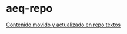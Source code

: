aeq-repo
========

[Contenido movido y actualizado en repo textos](https://github.com/alvarmaciel/textos)
